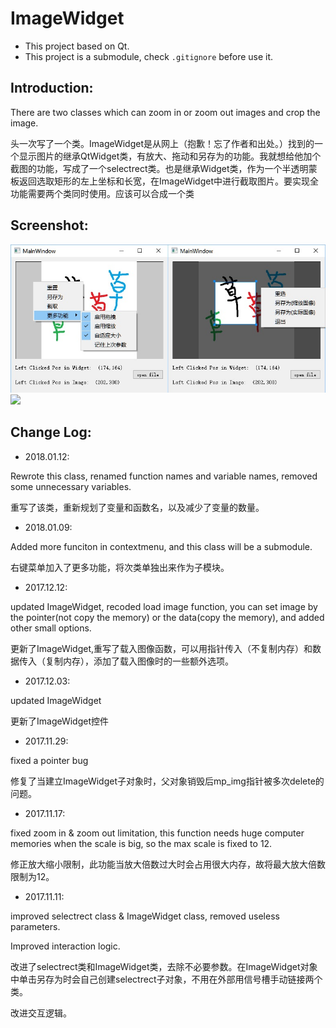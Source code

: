 # ImageWidget
- This project based on Qt.
- This project is a submodule, check `.gitignore` before use it.
## Introduction: ##

There are two classes which can zoom in or zoom out images and crop the image.

头一次写了一个类。ImageWidget是从网上（抱歉！忘了作者和出处。）找到的一个显示图片的继承QtWidget类，有放大、拖动和另存为的功能。我就想给他加个截图的功能，写成了一个selectrect类。也是继承Widget类，作为一个半透明蒙板返回选取矩形的左上坐标和长宽，在ImageWidget中进行截取图片。要实现全功能需要两个类同时使用。应该可以合成一个类

## Screenshot: ##

![](https://github.com/WangHongshuo/Readme_Images_Repository/blob/master/ImageWidget-Qt/ImageWidget-Qt_1.jpg)   
![](https://github.com/WangHongshuo/Readme_Images_Repository/blob/master/ImageWidget-Qt/ImageWidget-Qt_2.jpg)   

## Change Log: ##

- 2018.01.12:

Rewrote this class, renamed function names and variable names, removed some unnecessary variables.     

重写了该类，重新规划了变量和函数名，以及减少了变量的数量。     

- 2018.01.09: 
           
Added more funciton in contextmenu, and this class will be a submodule.           

右键菜单加入了更多功能，将次类单独出来作为子模块。        

- 2017.12.12:

updated ImageWidget, recoded load image function, you can set image by the pointer(not copy the memory) or the data(copy the memory), and added other small options.

更新了ImageWidget,重写了载入图像函数，可以用指针传入（不复制内存）和数据传入（复制内存），添加了载入图像时的一些额外选项。

- 2017.12.03:


updated ImageWidget

更新了ImageWidget控件

- 2017.11.29:

fixed a pointer bug

修复了当建立ImageWidget子对象时，父对象销毁后mp_img指针被多次delete的问题。

- 2017.11.17:

fixed zoom in & zoom out limitation, this function needs huge computer memories when the scale is big, so the max scale is fixed to 12.

修正放大缩小限制，此功能当放大倍数过大时会占用很大内存，故将最大放大倍数限制为12。

- 2017.11.11:

improved selectrect class & ImageWidget class, removed useless parameters.

Improved interaction logic.

改进了selectrect类和ImageWidget类，去除不必要参数。在ImageWidget对象中单击另存为时会自己创建selectrect子对象，不用在外部用信号槽手动链接两个类。

改进交互逻辑。








